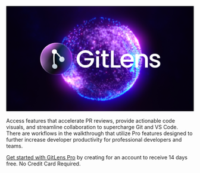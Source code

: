<a href="https://www.youtube.com/watch?v=UQPb73Zz9qk?utm_source=gitlens-extension&amp;utm_medium=walkthru_welcome" title="Watch the Getting Started tutorial video">
  <img src="gitlens-thumbnail.png" alt="GitLens tutorial video" />
</a>

Access features that accelerate PR reviews, provide actionable code visuals, and streamline collaboration to supercharge Git and VS Code. There are workflows in the walkthrough that utilize Pro features designed to further increase developer productivity for professional developers and teams.

[Get started with GitLens Pro](command:gitlens.plus.signUp) by creating for an account to receive 14 days free. No Credit Card Required.
